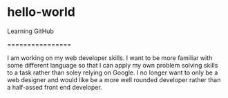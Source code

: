 hello-world
===========

Learning GitHub

================

I am working on my web developer skills. I want to be more familiar with some different language so that I can apply my own problem solving skills to a task rather than soley relying on Google. I no longer want to only be a web designer and would like be a more well rounded developer rather than a half-assed front end developer.
